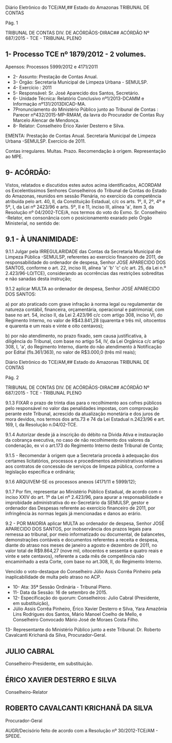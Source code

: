 Diário Eletrônico do TCE/AM,## Estado do Amazonas TRIBUNAL DE CONTAS

Pág. 1

TRIBUNAL DE CONTAS DIV. DE ACÓRDÃOS-DIRAC## ACÓRDÃO Nº 687/2015 - TCE - TRIBUNAL PLENO

## 1- Processo TCE nº 1879/2012 - 2 volumes.

Apensos: Processos 5999/2012 e 4171/2011

- 2- Assunto: Prestação de Contas Anual.
- 3- Órgão: Secretaria Municipal de Limpeza Urbana - SEMULSP.
- 4- Exercício : 2011
- 5- Responsável: Sr. José Aparecido dos Santos, Secretário.
- 6-  Unidade  Técnica: Relatório  Conclusivo  nº1/2013-DCAMM  e  Informação  nº131/2013DICAD-MA.
- 7Pronunciamento  do  Ministério  Público  junto  ao  Tribunal  de  Contas : Parecer nº432/2015-MP-RMAM,  da  lavra  do  Procurador  de  Contas  Ruy Marcelo Alencar de Mendonça.
- 8- Relator: Conselheiro Érico Xavier Desterro e Silva.

EMENTA: Prestação  de  Contas  Anual.  Secretaria Municipal de Limpeza Urbana -SEMULSP. Exercício de 2011.

Contas  irregulares. Multas.  Prazo.  Recomendação à origem. Representação ao MPE.

## 9- ACÓRDÃO:

Vistos, relatados e discutidos estes autos acima identificados,  ACORDAM os Excelentíssimos  Senhores  Conselheiros  do  Tribunal  de  Contas  do  Estado  do  Amazonas, reunidos  em  sessão  Plenária,  no  exercício  da  competência  atribuída  pelo  art.  40,  II,  da Constituição Estadual, c/c os arts. 1º, II, 2º, 4º e 5º,  I, da Lei nº 2423/96 e arts. 5º, II e 11, inciso III,  alínea  'a',  item  3,  da  Resolução nº 04/2002-TCE/A, nos termos do voto do Exmo. Sr. Conselheiro  -Relator,  em  consonância  com  o  posicionamento  exarado  pelo  Órgão Ministerial, no sentido de:

## 9.1 - À UNANIMIDADE:

9.1.1 Julgar pela IRREGULARIDADE das Contas da Secretaria Municipal de Limpeza Pública -SEMULSP, referentes ao exercício financeiro de 2011, de responsabilidade  do  ordenador  de  despesa,  Senhor  JOSÉ  APARECIDO  DOS  SANTOS, conforme  o  art.  22,  inciso  III,  alínea  'a'  'b'  'c'  c/c  art.  25,  da  Lei  n.º  2.423/96-LO/TCE), considerando as ocorrências das restrições sobreditas e não sanadas desta instrução;

9.1.2 aplicar MULTA ao  ordenador de despesa, Senhor JOSÉ  APARECIDO DOS SANTOS:

a)  por  ato  praticado  com  grave  infração  à  norma  legal  ou  regulamentar  de natureza  contábil,  financeira,  orçamentária,  operacional  e  patrimonial,  com base  no  art.  54,  inciso  II,  da  Lei  2.423/96  c/c  com  artigo  308,  inciso  VI,  do Regimento Interno, no valor de R$43.841,28 (quarenta e três mil, oitocentos e quarenta e um reais e vinte e oito centavos);

b) por não atendimento, no prazo fixado, sem causa justificativa, à diligência do Tribunal, com base no artigo 54, IV, da Lei Orgânica c/c  artigo 308, I, 'a', do Regimento  Interno, diante do não  atendimento  à  Notificação por Edital (fls.361/363), no valor de R$3.000,0 (três mil reais);

Diário Eletrônico do TCE/AM,## Estado do Amazonas TRIBUNAL DE CONTAS

Pág. 2

TRIBUNAL DE CONTAS DIV. DE ACÓRDÃOS-DIRAC## ACÓRDÃO Nº 687/2015 - TCE - TRIBUNAL PLENO

9.1.3 FIXAR o prazo de trinta dias para o recolhimento aos cofres públicos pelo  responsável  no valor  das  penalidades  impostas,  com  comprovação  perante  este Tribunal, acrescido da atualização monetária e dos juros de mora devidos, nos termos dos arts.73 e 74 da Lei Estadual n.2423/96 e art. 169, I, da Resolução n.04/02-TCE.

9.1.4 Autorizar desde já a inscrição do débito na Dívida Ativa e instauração da cobrança executiva, no caso de não recolhimento dos valores  da condenação, ex vi o art.173 do Regimento Interno deste Tribunal de Conta;

9.1.5 -  Recomendar  à  origem  que  a  Secretaria  proceda  à  adequação  dos certames  licitatórios,  processos  e  procedimentos  administrativos  relativos  aos contratos  de concessão de serviços de limpeza pública, conforme a legislação específica e ordinária;

9.1.6 ARQUIVEM-SE os processos anexos (4171/11 e 5999/12);

9.1.7 Por fim,  representar ao Ministério Público Estadual, de acordo com o inciso  XXIV  do  art.  1º  da  Lei  nº  2.423/96,  para  apurar  a  responsabilidade  e  improbidade administrativa do ex-Secretário da SEMULSP, gestor e ordenador das Despesas referente ao exercício financeiro de 2011, por infringência às normas legais já mencionadas e danos ao erário.

9.2 - POR MAIORIA aplicar MULTA ao ordenador de despesa, Senhor JOSÉ APARECIDO DOS SANTOS, por inobservância dos prazos legais para remessa ao tribunal, por meio informatizado ou documental, de balancetes, demonstrações contáveis e documentos referentes a receita e despesa, diante do atraso nos meses de janeiro a agosto e dezembro de 2011, no valor total de R$9.864,27 (nove mil, oitocentos e sessenta e quatro reais e vinte e sete centavos), referente a cada mês de competência não encaminhado a esta Corte, com base no art.308, II, do Regimento Interno.

Vencido o voto-destaque do Conselheiro Júlio Assis Corrêa Pinheiro pela inaplicabilidade de multa pelo atraso no ACP.

- 10- Ata: 35ª Sessão Ordinária - Tribunal Pleno.
- 11- Data da Sessão: 16 de setembro de 2015.
- 12-  Especificação  do  quorum: Conselheiros:  Julio  Cabral  (Presidente,  em  substituição),
- Júlio Assis Corrêa Pinheiro, Érico Xavier Desterro e Silva, Yara Amazônia Lins Rodrigues dos Santos,  Mário  Manoel  Coelho  de  Mello,  e  Conselheiro  Convocado  Mário  José  de  Moraes Costa Filho.

13-  Representante  do  Ministério Público  junto  a este Tribunal: Dr. Roberto  Cavalcanti Krichanã da Silva, Procurador-Geral.

## JULIO CABRAL

Conselheiro-Presidente, em substituição.

## ÉRICO XAVIER DESTERRO E SILVA

Conselheiro-Relator

## ROBERTO CAVALCANTI KRICHANÃ DA SILVA

Procurador-Geral

AUGR/Decisório feito de acordo com a Resolução nº 30/2012-TCE/AM - SPEDE.